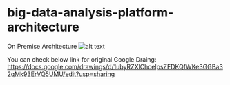 # big-data-analysis-platform-architecture

On Premise Architecture
![alt text](https://github.com/lavoisierkai/big-data-analysis-platform-architecture-/blob/main/On%20Premise%20Architecture.jpg)

You can check below link for original Google Draing:
https://docs.google.com/drawings/d/1ubyRZXlChcelpsZFDKQfWKe3GGBa32qMk93ErVQ5UMU/edit?usp=sharing
